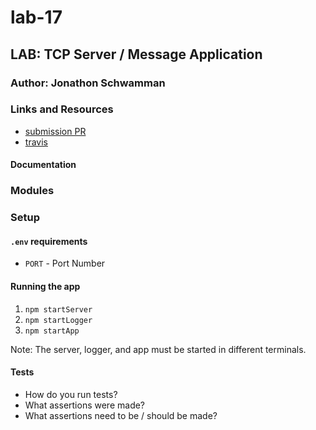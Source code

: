 # lab-17

## LAB: TCP Server / Message Application

### Author: Jonathon Schwamman

### Links and Resources
* [submission PR](https://github.com/Schwamman-401-advanced-javascript/lab-17/pull/1)
* [travis](https://www.travis-ci.com/Schwamman-401-advanced-javascript/lab-17)


#### Documentation


### Modules

### Setup
#### `.env` requirements
* `PORT` - Port Number

#### Running the app
1. `npm startServer`
2. `npm startLogger`
3. `npm startApp`

Note: The server, logger, and app must be started in different terminals.

  
#### Tests
* How do you run tests?
* What assertions were made?
* What assertions need to be / should be made?


